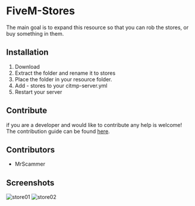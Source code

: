 # FiveM-Stores

The main goal is to expand this resource so that you can rob the stores, or buy something in them.

## Installation

1. Download
2. Extract the folder and rename it to stores
3. Place the folder in your resource folder.
4. Add - stores to your citmp-server.yml
5. Restart your server

## Contribute
if you are a developer and  would like to contribute any help is welcome!   
The contribution guide can be found [here]().   

## Contributors
- MrScammer

## Screenshots

![store01](https://forum.fivem.net/uploads/default/optimized/2X/2/21e8566509b4ccc4c4f03eff2e97f835a8dc9720_1_490x277.jpg)
![store02](https://forum.fivem.net/uploads/default/optimized/2X/2/27e95bb96eb2e71a5dbfdf5d68d3c3552372af31_1_490x277.jpg)
